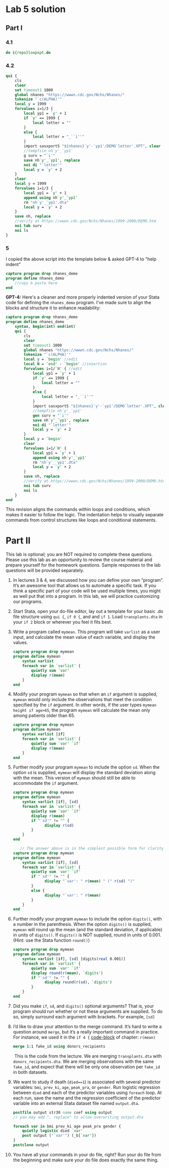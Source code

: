 ﻿# Lab 5 solution

## Part I 

### 4.1

```stata
do ${repo}loopxpt.do
```

### 4.2

```stata
qui {
	cls
    clear 
    set timeout1 1000
    global nhanes "https://wwwn.cdc.gov/Nchs/Nhanes/"
    tokenize "`c(ALPHA)'"
	local y = 1999
    forvalues i=1/3 {
		local yp1 = `y' + 1
	    if `y' == 1999 {
		    local letter = ""
	    }
	    else {
		    local letter = "_``i''"
	    }
	    import sasxport5 "${nhanes}`y'-`yp1'/DEMO`letter'.XPT", clear
		//tempfile nh`y'_`yp1'
		g surv = "`i'"
		save nh`y'_`yp1', replace 
	    noi di "`letter'"
		local y = `y' + 2
    }
	clear 
    local y = 1999
	forvalues i=1/3 {
		local yp1 = `y' + 1
		append using nh`y'_`yp1' 
		rm "nh`y'_`yp1'.dta"
		local y = `y' + 2
	}
	save nh, replace 
	//verify at https://wwwn.cdc.gov/Nchs/Nhanes/1999-2000/DEMO.htm
	noi tab surv 
	noi ls	
}
```

### 5

I copied the above script into the template below & asked GPT-4 to "help indent"

```stata
capture program drop nhanes_demo
program define nhanes_demo
    //copy & paste here
end
```

**GPT-4:** Here's a cleaner and more properly indented version of your Stata code for defining the `nhanes_demo` program. I've made sure to align the blocks and structure it to enhance readability:

```stata
capture program drop nhanes_demo
program define nhanes_demo
    syntax, begin(int) end(int)
    qui {
        cls
        clear 
        set timeout1 1000
        global nhanes "https://wwwn.cdc.gov/Nchs/Nhanes/"
        tokenize "`c(ALPHA)'"
        local y = `begin' //edit
		local N = `end' - `begin' //insertion
        forvalues i=1/`N' { //edit
            local yp1 = `y' + 1
            if `y' == 1999 {
                local letter = ""
            }
            else {
                local letter = "_``i''"
            }
            import sasxport5 "${nhanes}`y'-`yp1'/DEMO`letter'.XPT", clear
            //tempfile nh`y'_`yp1'
            gen surv = "`i'"
            save nh`y'_`yp1', replace 
            noi di "`letter'"
            local y = `y' + 2
        }
        local y = `begin'
		clear  
        forvalues i=1/`N' {
            local yp1 = `y' + 1
            append using nh`y'_`yp1' 
            rm "nh`y'_`yp1'.dta"
            local y = `y' + 2
        }
        save nh, replace 
        //verify at https://wwwn.cdc.gov/Nchs/Nhanes/1999-2000/DEMO.htm
        noi tab surv 
        noi ls    
    }
end

```

This revision aligns the commands within loops and conditions, which makes it easier to follow the logic. The indentation helps to visually separate commands from control structures like loops and conditional statements.


# Part II

This lab is optional; you are NOT required to complete these questions. Please use this lab as an opportunity to review the course material and prepare yourself for the homework questions. Sample responses to the lab questions will be provided separately.

1. In lectures 3 & 4, we discussed how you can define your own “program”. It’s an awesome tool that allows us to automate a specific task. If you think a specific part of your code will be used multiple times, you might as well put that into a program. In this lab, we will practice customizing our programs.

2. Start Stata, open your do-file editor, lay out a template for your basic .do file structure using `qui {`, `if 0 {`, and and `if 1`. Load `transplants.dta`  in your `if 2` block or wherever you feel it fits best.

3. Write a program called `mymean`. This program will take `varlist` as a user input, and calculate the mean value of each variable, and display the values.

   ```stata
   capture program drop mymean
   program define mymean
       syntax varlist
       foreach var in `varlist' {   
           quietly sum `var'
           display r(mean)
       }
   end
   
   ```

4. Modify your program `mymean` so that when an `if` argument is supplied, `mymean` would only include the observations that meet the condition specified by the `if` argument. In other words, if the user types `mymean height if age>65`, the program `mymean` will calculate the mean only among patients older than 65.

   ```stata
   capture program drop mymean
   program define mymean
       syntax varlist [if]
       foreach var in `varlist' {
           quietly sum `var' `if'
           display r(mean)
       }
   end
   ```

5. Further modify your program `mymean` to include the option `sd`. When the option `sd` is supplied, `mymean` will display the standard deviation along with the mean. This version of `mymean` should still be able to accommodate the `if` argument.

   ```stata
   capture program drop mymean
   program define mymean
       syntax varlist [if], [sd]
       foreach var in `varlist' {
           quietly sum `var' `if'
           display r(mean)
           if "`sd'" != "" {
                 display r(sd)
           }
       }
   end
   
      // The answer above is in the simplest possible form for clarity. In practice, I will arrange the outputs a little bit better.
   capture program drop mymean
   program define mymean
       syntax varlist [if], [sd]
       foreach var in `varlist' {
           quietly sum `var' `if'
           if "`sd'" != "" {
                 display "`var': " r(mean) " (" r(sd) ")"
           }
           else {
                 display "`var': " r(mean)
           }
       }
   end
   ```

6. Further modify your program `mymean` to include the option `digits()`, with a number in the parenthesis. When the option `digits()` is supplied, `mymean` will round up the mean (and the standard deviation, if applicable) in units of `digits()`. If `digits()` is NOT supplied, round in units of 0.001. (Hint: use the Stata function `round()`)

   ```stata
   capture program drop mymean
   program define mymean
       syntax varlist [if], [sd] [digits(real 0.001)]
       foreach var in `varlist' {
           quietly sum `var' `if'
           display round(r(mean), `digits')
           if "`sd'" != "" {
                 display round(r(sd), `digits')
           }
       }
   end
   ```

7. Did you make `if`, `sd`, and `digits()` optional arguments? That is, your program should run whether or not these arguments are supplied. To do so, simply surround each argument with brackets. For example, `[sd]`

8. I’d like to draw your attention to the merge command. It’s hard to write a question around `merge`, but it’s a really important command in practice. For instance, we used it in the `if 4 {` [code-block](https://jhustata.github.io/book/fff.html) of chapter: `r(mean)`

   ```stata
   merge 1:1 fake_id using donors_recipients
   ```
   
   ​        This is the code from the lecture. We are merging `transplants.dta` with `donors_recipients.dta`. We are merging observations with the same `fake_id`, and expect that there will be only one observation per `fake_id` in both datasets.
   
9. We want to study if death (`died==1`) is associated with several predictor variables: `bmi`, `prev_ki`, `age`, `peak_pra`, or `gender`. Run logistic regression between `died` and each of the predictor variables using `foreach` loop. At each run, save the name and the regression coefficient of the predictor variable into an external Stata dataset file named `output.dta`.

   ```stata
   postfile output str30 name coef using output
   // you may add ", replace" to allow overwriting output.dta
   
   foreach var in bmi prev_ki age peak_pra gender {
       quietly logistic died `var'
       post output ("`var'") (_b[`var'])
   }
   postclose output
   ```

10. You have all your commands in your do file, right? Run your do file from the beginning and make sure your do file does exactly the same thing.
